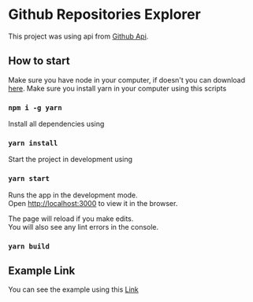 # Github Repositories Explorer

This project was using api from [Github Api](https://developer.github.com/v3/).

## How to start

Make sure you have node in your computer, if doesn't you can download [here](https://nodejs.org/en).
Make sure you install yarn in your computer using this scripts
### `npm i -g yarn`

Install all dependencies using
### `yarn install`

Start the project in development using 
### `yarn start`

Runs the app in the development mode.\
Open [http://localhost:3000](http://localhost:3000) to view it in the browser.

The page will reload if you make edits.\
You will also see any lint errors in the console.

### `yarn build`

## Example Link

You can see the example using this [Link](https://github-repositories-explorer-orcin.vercel.app/)
